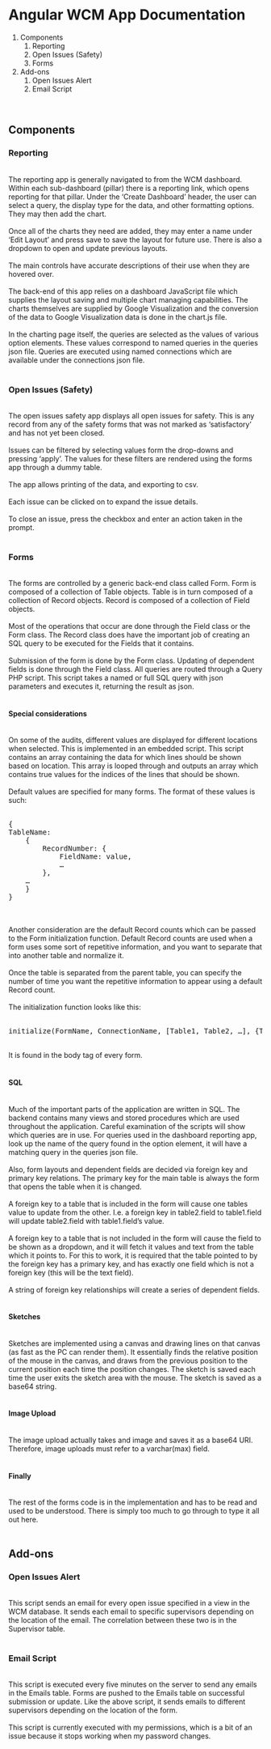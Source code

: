 Angular WCM App Documentation
=============================================
<ol>
	<li>
		Components
		<ol>
			<li>Reporting</li>
			<li>Open Issues (Safety)</li>
			<li>Forms</li>
		</ol>
	</li>
	<li>
		Add-ons
		<ol>
			<li>Open Issues Alert</li>
			<li>Email Script</li>
		</ol>
	</li>
</ol>
<br>
<h2>Components</h2>
<h3>Reporting</h3><br>
The reporting app is generally navigated to from the WCM dashboard. Within each sub-dashboard (pillar) there is a reporting link, which opens reporting for that pillar. Under the ‘Create Dashboard’ header, the user can select a query, the display type for the data, and other formatting options. They may then add the chart.<br><br>
Once all of the charts they need are added, they may enter a name under ‘Edit Layout’ and press save to save the layout for future use. There is also a dropdown to open and update previous layouts.<br><br>
The main controls have accurate descriptions of their use when they are hovered over.<br><br>
The back-end of this app relies on a dashboard JavaScript file which supplies the layout saving and multiple chart managing capabilities. The charts themselves are supplied by Google Visualization and the conversion of the data to Google Visualization data is done in the chart.js file.<br><br>
In the charting page itself, the queries are selected as the values of various option elements. These values correspond to named queries in the queries json file. Queries are executed using named connections which are available under the connections json file.<br><br>

<h3>Open Issues (Safety)</h3><br>
The open issues safety app displays all open issues for safety. This is any record from any of the safety forms that was not marked as ‘satisfactory’ and has not yet been closed.<br><br>
Issues can be filtered by selecting values form the drop-downs and pressing ‘apply’. The values for these filters are rendered using the forms app through a dummy table.<br><br>
The app allows printing of the data, and exporting to csv.<br><br>
Each issue can be clicked on to expand the issue details.<br><br>
To close an issue, press the checkbox and enter an action taken in the prompt.<br><br>

<h3>Forms</h3><br>
The forms are controlled by a generic back-end class called Form. Form is composed of a collection of Table objects. Table is in turn composed of a collection of Record objects. Record is composed of a collection of Field objects.<br><br>
Most of the operations that occur are done through the Field class or the Form class. The Record class does have the important job of creating an SQL query to be executed for the Fields that it contains.<br><br>
Submission of the form is done by the Form class. Updating of dependent fields is done through the Field class. All queries are routed through a Query PHP script. This script takes a named or full SQL query with json parameters and executes it, returning the result as json.<br><br>

<h4>Special considerations</h4><br>
On some of the audits, different values are displayed for different locations when selected. This is implemented in an embedded script. This script contains an array containing the data for which lines should be shown based on location. This array is looped through and outputs an array which contains true values for the indices of the lines that should be shown. <br><br>
Default values are specified for many forms. The format of these values is such:<br><br>
<pre>{
TableName:
 	{
 		RecordNumber: {
			FieldName: value,
 			…
 		},
 	…
 	}
}</pre><br><br>
Another consideration are the default Record counts which can be passed to the Form initialization function. Default Record counts are used when a form uses some sort of repetitive information, and you want to separate that into another table and normalize it.<br><br>
Once the table is separated from the parent table, you can specify the number of time you want the repetitive information to appear using a default Record count.<br><br>
The initialization function looks like this:<br><br>
<pre>initialize(FormName, ConnectionName, [Table1, Table2, …], {Tablex: recordCount}, {Defaults…});</pre><br>
It is found in the body tag of every form.<br><br>

<h4>SQL</h4><br>
Much of the important parts of the application are written in SQL. The backend contains many views and stored procedures which are used throughout the application. Careful examination of the scripts will show which queries are in use. For queries used in the dashboard reporting app, look up the name of the query found in the option element, it will have a matching query in the queries json file.<br><br>
Also, form layouts and dependent fields are decided via foreign key and primary key relations. The primary key for the main table is always the form that opens the table when it is changed.<br><br>
A foreign key to a table that is included in the form will cause one tables value to update from the other. I.e. a foreign key in table2.field to table1.field will update table2.field with table1.field’s value.<br><br>
A foreign key to a table that is not included in the form will cause the field to be shown as a dropdown, and it will fetch it values and text from the table which it points to. For this to work, it is required that the table pointed to by the foreign key has a primary key, and has exactly one field which is not a foreign key (this will be the text field).<br><br>
A string of foreign key relationships will create a series of dependent fields.
<br><br>
<h4>Sketches</h4><br>
Sketches are implemented using a canvas and drawing lines on that canvas (as fast as the PC can render them). It essentially finds the relative position of the mouse in the canvas, and draws from the previous position to the current position each time the position changes. The sketch is saved each time the user exits the sketch area with the mouse. The sketch is saved as a base64 string.
<br><br>
<h4>Image Upload</h4><br>
The image upload actually takes and image and saves it as a base64 URI. Therefore, image uploads must refer to a varchar(max) field.
<br><br>
<h4>Finally</h4><br>
The rest of the forms code is in the implementation and has to be read and used to be understood. There is simply too much to go through to type it all out here.
<br><br>
<h2>Add-ons</h2>
<h3>Open Issues Alert</h3><br>
This script sends an email for every open issue specified in a view in the WCM database. It sends each email to specific supervisors depending on the location of the email. The correlation between these two is in the Supervisor table.
<br><br>
<h3>Email Script</h3><br>
This script is executed every five minutes on the server to send any emails in the Emails table. Forms are pushed to the Emails table on successful submission or update. Like the above script, it sends emails to different supervisors depending on the location of the form.<br><br>
This script is currently executed with my permissions, which is a bit of an issue because it stops working when my password changes.
